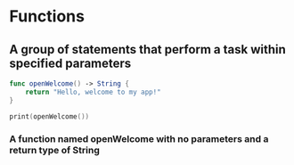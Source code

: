 # Functions
## A group of statements that perform a task within specified parameters
```Swift
func openWelcome() -> String {
    return "Hello, welcome to my app!"
}

print(openWelcome())
```
### A function named openWelcome with no parameters and a return type of String

